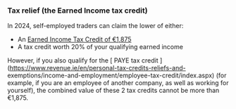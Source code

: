 ###  **Tax relief (the Earned Income tax credit)**

In 2024, self-employed traders can claim the lower of either:

  * An [ Earned Income Tax Credit of €1,875 ](https://www.revenue.ie/en/personal-tax-credits-reliefs-and-exemptions/income-and-employment/earned-income-credit/index.aspx)
  * A tax credit worth 20% of your qualifying earned income 

However, if you also qualify for the [ PAYE tax credit
](https://www.revenue.ie/en/personal-tax-credits-reliefs-and-
exemptions/income-and-employment/employee-tax-credit/index.aspx) (for example,
if you are an employee of another company, as well as working for yourself),
the combined value of these 2 tax credits cannot be more than €1,875.

